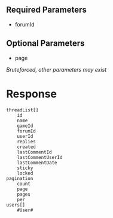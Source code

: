 ## Required Parameters
- forumId

## Optional Parameters
- page

_Bruteforced, other parameters may exist_

# Response
```
threadList[]
    id
    name
    gameId
    forumId
    userId
    replies
    created
    lastCommentId
    lastCommentUserId
    lastCommentDate
    sticky
    locked
pagination
    count
    page
    pages
    per
users[]
    #User#
```